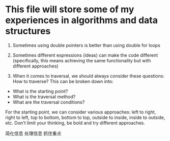 <!-- Meta tags for Programming Experiences article -->
<meta name="description" content="Insights and experiences in algorithm and data structure optimization, including double pointers and traversal techniques.">
<meta name="keywords" content="programming, algorithms, data structures, double pointers, traversal techniques">
<meta name="author" content="Your Name">
<meta name="viewport" content="width=device-width, initial-scale=1.0">
<meta charset="UTF-8">


# This file will store some of my experiences in algorithms and data structures

1. Sometimes using double pointers is better than using double for loops

2. Sometimes different expressions (ideas) can make the code different (specifically, this means achieving the same functionality but with different approaches)

3. When it comes to traversal, we should always consider these questions: How to traverse? This can be broken down into:

- What is the starting point?
- What is the traversal method?
- What are the traversal conditions?

For the starting point, we can consider various approaches: left to right, right to left, top to bottom, bottom to top, outside to inside, inside to outside, etc.
Don't limit your thinking, be bold and try different approaches.

简化信息
处理信息
抓住重点 

